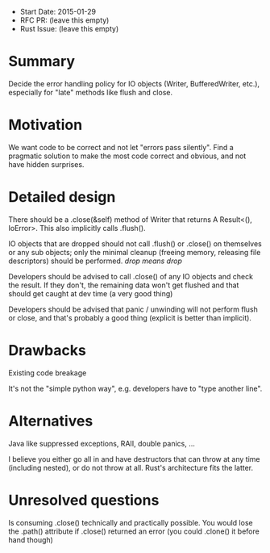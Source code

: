 - Start Date: 2015-01-29
- RFC PR: (leave this empty)
- Rust Issue: (leave this empty)

# Summary

Decide the error handling policy for IO objects (Writer, BufferedWriter, etc.),
especially for "late" methods like flush and close.  


# Motivation

We want code to be correct and not let "errors pass silently".  Find a
pragmatic solution to make the most code correct and obvious, and not have
hidden surprises.  

# Detailed design

There should be a .close(&self) method of Writer that returns A Result<(),
IoError>.  This also implicitly calls .flush().

IO objects that are dropped should not call .flush() or .close() on
themselves or any sub objects; only the minimal cleanup (freeing memory,
releasing file descriptors) should be performed.  *drop means drop*

Developers should be advised to call .close() of any IO objects and check the
result.   If they don't, the remaining data won't get flushed and that should
get caught at dev time (a very good thing)

Developers should be advised that panic / unwinding will not perform flush or
close, and that's probably a good thing (explicit is better than implicit).

# Drawbacks

Existing code breakage

It's not the "simple python way", e.g. developers have to "type another line".

# Alternatives

Java like suppressed exceptions, RAII, double panics, ...

I believe you either go all in and have destructors that can throw at any time
(including nested), or do not throw at all.   Rust's architecture fits the
latter.

# Unresolved questions

Is consuming .close() technically and practically possible.  You would lose the
.path() attribute if .close() returned an error (you could .clone() it before
hand though)

